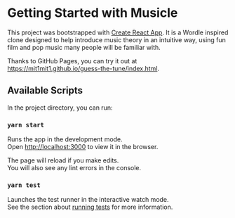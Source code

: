 # Getting Started with Musicle

This project was bootstrapped with [Create React App](https://github.com/facebook/create-react-app). It is a Wordle inspired clone designed to help introduce music theory in an intuitive way, using fun film and pop music many people will be familiar with.

Thanks to GitHub Pages, you can try it out at https://mit1mit1.github.io/guess-the-tune/index.html.

## Available Scripts

In the project directory, you can run:

### `yarn start`

Runs the app in the development mode.\
Open [http://localhost:3000](http://localhost:3000) to view it in the browser.

The page will reload if you make edits.\
You will also see any lint errors in the console.

### `yarn test`

Launches the test runner in the interactive watch mode.\
See the section about [running tests](https://facebook.github.io/create-react-app/docs/running-tests) for more information.
